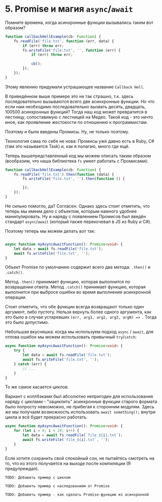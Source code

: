 # 5. Promise и магия `async`/`await`

Помните времена, когда асинхронные функции вызывались таким вот образом?

```typescript
function callbackHellExample(cb: Function) {
    fs.readFile('file.txt', function (err, data) {
        if (err) throw err;
        fs.writeFile('file.txt', '', function (err) {
            if (err) throw err;
            
            cb();
        });
    });
}
```

Этому явлению придумали устрашающее название `Callback Hell`.

В приведённом выше примере это не так страшно, т.к. здесь последовательно вызываются всего две асинхронные функции. Но что если нам необходимо последовательно вызвать десять, двадцать, 100500 асинхронных функций? Тогда наш код может превратится в лестницу, сопоставимую с лестницей на Медео. Такой код - это ничто иное, как проявление жестокости по отношению к программистам.

Поэтому и были введены Промисы. Ну, не только поэтому.

Технология сама по себе не нова: Промисы уже давно есть в Ruby, C# (там это называется Task) и, как я полагаю, много где ещё.

Теперь вышепредставленный код мы можем описать таким образом (вообразим, что наша библиотека `fs` умеет работать с Промисами):

```javascript
function callbackHellExample(cb: Function) {
    fs.readFile('file.txt').then(function (data) {
        fs.writeFile('file.txt', '').then(function () {

        });
    });
}
```

Не сильно помогло, да? Согласен. Однако здесь стоит отметить, что теперь мы имеем дело с объектом, которым намного удобнее манипулировать. Ну и наряду с появлением Промисов был введён стандарт `async`/`await` (который также перекочевал в JS из Ruby и C#).

Поэтому теперь мы можем делать вот так:

```typescript

async function myAsyncAwaitFunction(): Promise<void> {
    let data = await fs.readFile('file.txt');
    await fs.writeFile('file.txt', '');
}

```

Объект Promise по умолчанию содержит всего два метода: `.then()` и `.catch()`.

Метод `.then()` принимает функцию, которая выполнится по возвращении ответа.
Метод `.catch()` принимает функцию, которая выполнится при выбросе ошибки во время выполнения асинхронной операции.

Стоит отметить, что обе функции всегда возвращают только один аргумент, либо пустоту. Нельзя вернуть более одного аргумента, как это было в случае устаревших `(err, arg1, arg2, arg3, argN) => `. Тогда это было допустимо.

Небольшая вкусняшка: когда мы используем подход `async` / `await`, для отлова ошибок мы можем использовать привычный `try`/`catch`:

```typescript
async function myAsyncAwaitFunction(): Promise<void> {
    try {
        let data = await fs.readFile('file.txt');
        await fs.writeFile('file.txt', '');
    } catch (err) {
        // ...
    }
}
```

То же самое касается циклов.

Вариант с коллбэками был абсолютно непригоден для использования наряду с циклами - "зациклить" асинхронные функции старого формата было попросту невозможно, не прибегая к сторонним модулям. Здесь же мы получаем возможность использовать `await something();` внутри цикла и всё будет прекрасно работать.

```typescript
async function myAsyncAwaitFunction(): Promise<void> {
    for (let i = 0; i < 10; i++) {
        let data = await fs.readFile(`file_${i}.txt`);
        await fs.writeFile(`file_${i}.txt`, '');
    }
}
```

Если хотите сохранить свой спокойный сон, не пытайтесь смотреть на то, что из этого получается на выходе после компиляции (Я предупреждал).


`TODO: Добавить пример с циклом`

`TODO: Добавить пример с наследованием от Promise`

`TODO: Добавить пример - как сделать Promise-функцию из асинхронной`
